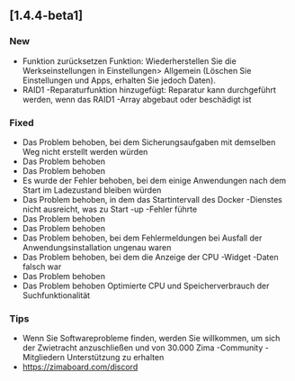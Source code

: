 ## [1.4.4-beta1]
### New
- Funktion zurücksetzen Funktion: Wiederherstellen Sie die Werkseinstellungen in Einstellungen> Allgemein (Löschen Sie Einstellungen und Apps, erhalten Sie jedoch Daten).
- RAID1 -Reparaturfunktion hinzugefügt: Reparatur kann durchgeführt werden, wenn das RAID1 -Array abgebaut oder beschädigt ist
### Fixed
- Das Problem behoben, bei dem Sicherungsaufgaben mit demselben Weg nicht erstellt werden würden
- Das Problem behoben
- Das Problem behoben
- Es wurde der Fehler behoben, bei dem einige Anwendungen nach dem Start im Ladezustand bleiben würden
- Das Problem behoben, in dem das Startintervall des Docker -Dienstes nicht ausreicht, was zu Start -up -Fehler führte
- Das Problem behoben
- Das Problem behoben
- Das Problem behoben, bei dem Fehlermeldungen bei Ausfall der Anwendungsinstallation ungenau waren
- Das Problem behoben, bei dem die Anzeige der CPU -Widget -Daten falsch war
- Das Problem behoben
- Das Problem behoben
Optimierte CPU und Speicherverbrauch der Suchfunktionalität
### Tips
- Wenn Sie Softwareprobleme finden, werden Sie willkommen, um sich der Zwietracht anzuschließen und von 30.000 Zima -Community -Mitgliedern Unterstützung zu erhalten
- <a href = "https://zimaboard.com/discord" target = "_ leer" style = "color: blau"> https://zimaboard.com/discord </a>
